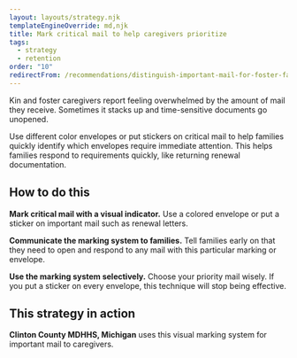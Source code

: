 ```yaml
---
layout: layouts/strategy.njk
templateEngineOverride: md,njk
title: Mark critical mail to help caregivers prioritize
tags:
  - strategy
  - retention
order: "10"
redirectFrom: /recommendations/distinguish-important-mail-for-foster-families/
---
```


Kin and foster caregivers report feeling overwhelmed by the amount of mail they receive. Sometimes it stacks up and time-sensitive documents go unopened. 

Use different color envelopes or put stickers on critical mail to help families quickly identify which envelopes require immediate attention. This helps families respond to requirements quickly, like returning renewal documentation.

## How to do this

**Mark critical mail with a visual indicator.** Use a colored envelope or put a sticker on important mail such as renewal letters.

**Communicate the marking system to families.** Tell families early on that they need to open and respond to any mail with this particular marking or envelope.

**Use the marking system selectively.** Choose your priority mail wisely. If you put a sticker on every envelope, this technique will stop being effective.

## This strategy in action

**Clinton County MDHHS, Michigan** uses this visual marking system for important mail to caregivers.
